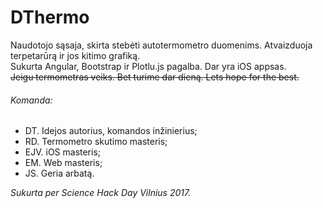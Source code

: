 # DThermo
Naudotojo sąsaja, skirta stebėti autotermometro duomenims. Atvaizduoja terpetarūrą ir jos kitimo grafiką.  
Sukurta Angular, Bootstrap ir Plotlu.js pagalba. Dar yra iOS appsas.  
~~Jeigu termometras veiks. Bet turime dar dieną. Lets hope for the best.~~  
  
###### Komanda:
- DT. Idejos autorius, komandos inžinierius;
- RD. Termometro skutimo masteris;
- EJV. iOS masteris;
- EM. Web masteris;
- JS. Geria arbatą.
  
*Sukurta per Science Hack Day Vilnius 2017.*
